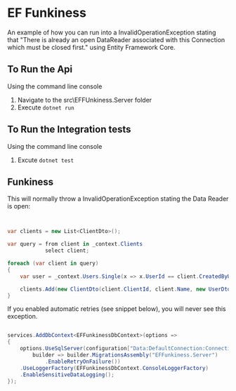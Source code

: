 # EF Funkiness

An example of how you can run into a InvalidOperationException stating that "There is already an open DataReader associated with this Connection which must be closed first." using Entity Framework Core. 

## To Run the Api

Using the command line console

1. Navigate to the src\EFFUnkiness.Server folder
2. Execute `dotnet run`

## To Run the Integration tests

Using the command line console

1. Excute `dotnet test`


## Funkiness

This will normally throw a InvalidOperationException stating the Data Reader is open:

```csharp


var clients = new List<ClientDto>();

var query = from client in _context.Clients
            select client;

foreach (var client in query)
{
    var user = _context.Users.Single(x => x.UserId == client.CreatedByUserId);

    clients.Add(new ClientDto(client.ClientId, client.Name, new UserDto(user.UserId, user.Name)));
}

```

If you enabled automatic retries (see snippet below), you will never see this exception.

```csharp

services.AddDbContext<EFFunkinessDbContext>(options =>
{
    options.UseSqlServer(configuration["Data:DefaultConnection:ConnectionString"],
        builder => builder.MigrationsAssembly("EFFunkiness.Server")
            .EnableRetryOnFailure())
    .UseLoggerFactory(EFFunkinessDbContext.ConsoleLoggerFactory)
    .EnableSensitiveDataLogging();
});

```
